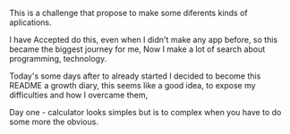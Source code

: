 This is a challenge that propose to make some diferents kinds of aplications.

I have Accepted do this,  even when I didn't make any app before,  so this became the biggest journey for me,  Now I make a lot of search about programming, technology. 

Today's some days after to already started I decided to become this  README a growth diary, this seems like a good idea, to expose my difficulties and how I overcame them,

Day one - calculator looks simples but is to complex when you have to do some more the obvious.


